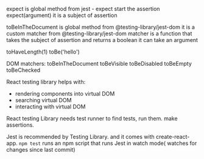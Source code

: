 expect is global method from jest - 
expect  start the assertion
expect(argument) it is a subject of assertion

toBeInTheDocument is global method from @testing-library/jest-dom
it is a custom matcher from @testing-library/jest-dom
matcher is a function that takes the subject of assertion and returns a boolean
it can take an argument

toHaveLength(1)
toBe('hello')

DOM matchers:
toBeInTheDocument
toBeVisible
toBeDisabled
toBeEmpty
toBeChecked

React testing library helps with:
- rendering components into virtual DOM
- searching virtual DOM
- interacting with virtual DOM

React testing Library needs test runner to find tests, run them. make assertions.

Jest is recommended by Testing Library. and it comes with create-react-app.
`npm test` runs an npm script that runs Jest in watch mode( watches for changes since last commit)


